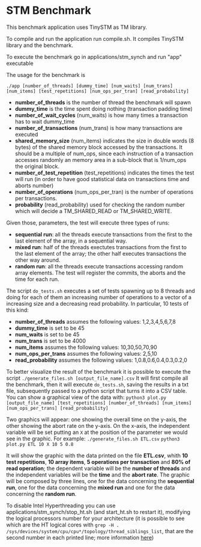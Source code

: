 # STM Benchmark

This benchmark application uses TinySTM as TM library.

To compile and run the application run compile.sh. It compiles TinySTM library and the benchmark.

To execute the benchmark go in applications/stm_synch and run "app" executable

The usage for the benchmark is

`./app [number_of_threads] [dummy_time] [num_waits] [num_trans] [num_items] [test_repetitions] [num_ops_per_tran] [read_probability]`

- **number_of_threads** is the number of thread the benchmark will spawn
- **dummy_time** is the time spent doing nothing (transaction padding time)
- **number_of_wait_cycles** (num_waits) is how many times a transaction has to wait dummy_time
- **number_of_transactions** (num_trans) is how many transactions are executed
- **shared_memory_size** (num_items) indicates the size in double words (8 bytes) of the shared memory block accessed by the transactions. It should be a multiple of num_ops, since each instruction of a transaction accesses randomly an memory area in a sub-block that is 1/num_ops the original block.
- **number_of_test_repetition** (test_repetitions) indicates the times the test will run (in order to have good statistical data on transactions time and aborts number)
- **number_of_operations** (num_ops_per_tran) is the number of operations per transactions.
- **probability** (read_probability) used for checking the random number which will decide a TM_SHARED_READ or TM_SHARED_WRITE.

Given those, parameters, the test will execute three types of runs:
- **sequential run**: all the threads execute transactions from the first to the last element of the array, in a sequential way.
- **mixed run**: half of the threads exectutes transactions from the first to the last element of the array; the other half executes transactions the other way around.
- **random run**: all the threads execute transactions accessing random array elements. 
The test will register the commits, the aborts and the time for each run. 

The script `do_tests.sh` executes a set of tests spawning up to 8 threads and doing for each of them an increasing number of operations to a vector of a increasing size and a decreasing read probability. In particular, 10 tests of this kind:
- **number_of_threads** assumes the following values: 1,2,3,4,5,6,7,8
- **dummy_time** is set to be 45
- **num_waits** is set to be 45
- **num_trans** is set to be 4000
- **num_items** assumes the following values: 10,30,50,70,90
- **num_ops_per_trans** assumes the following values: 2,5,10
- **read_probability** assumes the following values: 1,0.8,0.6,0.4,0.3,0.2,0

To better visualize the result of the benchmark it is possible to execute the script `./generate_files.sh [output_file_name].csv`
It will first compile all the benchmark, then it will execute `do_tests.sh`, saving the results in a txt file, subsequently passed to a python script that turns it into a CSV table. 
You can show a graphical view of the data with:
`python3 plot.py [output_file_name] [test_repetitions] [number_of_threads] [num_items] [num_ops_per_trans] [read_probability]`

Two graphics will appear: one showing the overall time on the y-axis, the other showing the abort rate on the y-axis. On the x-axis, the independent variable will be set putting an `X` at the position of the parameter we would see in the graphic. For example:
`./generate_files.sh ETL.csv`
`python3 plot.py ETL 10 X 10 5 0.8`

It will show the graphic with the data printed on the file **ETL.csv**, whith **10 test repetitions**, **10 array items**, **5 operations per transaction** and **80% of read operation**; the dependent variable will be the **number of threads** and the independent variables will be the **time** and the **abort rate**. 
The graphic will be composed by three lines, one for the data concerning the **sequential run**, one for the data concerning the **mixed run** and one for the data concerning the **random run**.

To disable Intel Hyperthreading you can use applications/stm_synch/stop_ht.sh (and start_ht.sh to restart it), modifying the logical processors number for your architecture (it is possible to see which are the HT logical cores with `grep -H . /sys/devices/system/cpu/cpu*/topology/thread_siblings_list`, that are the second number in each printed line; more information [here](https://www.golinuxhub.com/2018/01/how-to-disable-or-enable-hyper.html)) 
